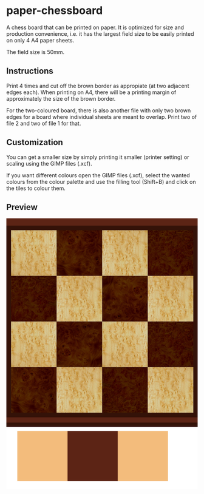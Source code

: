 # paper-chessboard
A chess board that can be printed on paper. It is optimized for size and production convenience, i.e. it has the largest field size to be easily printed on only 4 A4 paper sheets.

The field size is 50mm.

## Instructions

Print 4 times and cut off the brown border as appropiate (at two adjacent edges each). When printing on A4, there will be a printing margin of approximately the size of the brown border.

For the two-coloured board, there is also another file with only two brown edges for a board where individual sheets are meant to overlap. Print two of file 2 and two of file 1 for that.

## Customization

You can get a smaller size by simply printing it smaller (printer setting) or scaling using the GIMP files (.xcf).

If you want different colours open the GIMP files (.xcf), select the wanted colours from the colour palette and use the filling tool (Shift+B) and click on the tiles to colour them. 

## Preview

![preview of the board](https://raw.githubusercontent.com/Arminius4/paper-chessboard/main/PNG/wood_preview.jpg?raw=true)
